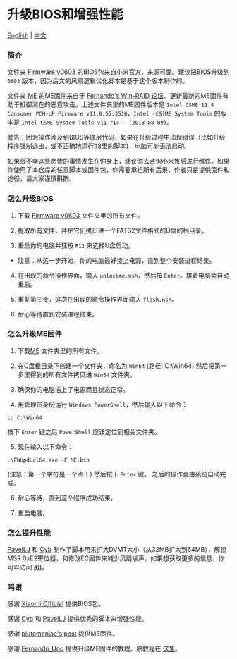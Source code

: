 # 升级BIOS和增强性能

[English](README.md) | [中文](README-CN.md)

### 简介

文件夹 [Firmware v0603](https://github.com/stevezhengshiqi/XiaoMi-Pro/tree/master/BIOS/Firmware%20v0603) 的BIOS包来自小米官方，来源可靠。建议把BIOS升级到 `0603` 版本，因为后文的风扇逻辑优化脚本是基于这个版本制作的。

文件夹 [ME](https://github.com/stevezhengshiqi/XiaoMi-Pro/tree/master/BIOS/ME) 的ME固件来自于 [Fernando's Win-RAID 论坛](https://www.win-raid.com/t596f39-Intel-Management-Engine-Drivers-Firmware-amp-System-Tools.html)。更新最新的ME固件有助于抵御潜在的恶意攻击。上述文件夹里的ME固件版本是 `Intel CSME 11.8 Consumer PCH-LP Firmware v11.8.55.3510`，`Intel (CS)ME System Tools` 的版本是 `Intel CSME System Tools v11 r14 - (2018-08-09)`。

警告：因为操作涉及到BIOS等底层代码，如果在升级过程中出现错误（比如升级程序强制退出，或不正确地运行[#8](https://github.com/stevezhengshiqi/XiaoMi-Pro/issues/8)里的脚本)，电脑可能无法启动。

如果很不幸这些悲惨的事情发生在你身上，建议你去咨询小米售后进行维修。如果你使用了本仓库的任意脚本或固件包，你需要承担所有后果，作者只是提供固件和途径，请大家谨慎斟酌。


### 怎么升级BIOS

1. 下载 [Firmware v0603](https://github.com/stevezhengshiqi/XiaoMi-Pro/tree/master/BIOS/Firmware%20v0603) 文件夹里的所有文件。

2. 提取所有文件，并把它们拷贝进一个FAT32文件格式的U盘的根目录。

3. 重启你的电脑并狂按 `F12` 来选择U盘启动。
  - 注意：从这一步开始，你的电脑最好接上电源，直到整个安装进程结束。

4. 在出现的命令操作界面，输入 `unlockme.nsh`，然后按 `Enter`。接着电脑会自动重启。

5. 重复第三步，这次在出现的命令操作界面输入 `flash.nsh`。

6. 耐心等待直到安装进程结束。


### 怎么升级ME固件

1. 下载[ME](https://github.com/stevezhengshiqi/XiaoMi-Pro/tree/master/BIOS/ME) 文件夹里的所有文件。

2. 在C盘根目录下创建一个文件夹，命名为 `Win64` (路径: C:\Win64) 然后把第一步里得到的所有文件拷贝进 `Win64` 文件夹。

3. 确保你的电脑插上了电源而且状态正常。

4. 用管理员身份运行 `Windows PowerShell`，然后输入以下命令：
```
cd C:\Win64
```
按下 `Enter` 键之后 `PowerShell` 应该定位到相关文件夹。

5. 现在输入以下命令：
```
.\FWUpdLcl64.exe -F ME.bin
```
(注意：第一个字符是一个点！) 然后按下 `Enter` 键。
之后的操作会由系统自动完成。

6. 耐心等待，直到这个程序成功结束。

7. 重启电脑。


### 怎么提升性能

[PavelLJ](https://github.com/PavelLJ) 和 [Cyb](http://4pda.ru/forum/index.php?showuser=914121) 制作了脚本用来扩大DVMT大小（从32MB扩大到64MB），解锁MSR 0xE2寄位器，和修改EC固件来减少风扇噪声。如果想获取更多的信息，你可以访问 [#8](https://github.com/stevezhengshiqi/XiaoMi-Pro/issues/8)。


### 鸣谢

感谢 [Xiaomi Official](https://www.mi.com/service/bijiben/) 提供BIOS包。

感谢 [Cyb](http://4pda.ru/forum/index.php?showuser=914121) 和 [PavelLJ](https://github.com/PavelLJ) 提供优秀的脚本来增强性能。

感谢 [plutomaniac's post](https://www.win-raid.com/t596f39-Intel-Management-Engine-Drivers-Firmware-amp-System-Tools.html) 提供ME固件。

感谢 [Fernando_Uno](http://en.miui.com/space-uid-2239545255.html) 提供升级ME固件的教程。原教程在 [这里](http://en.miui.com/thread-3260884-1-1.html)。
